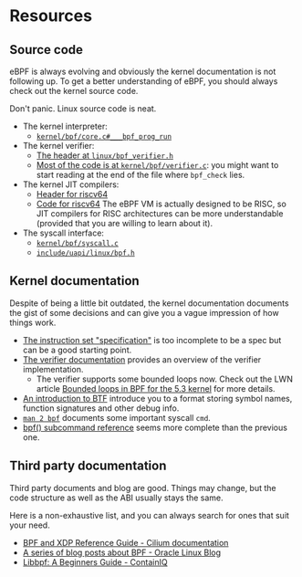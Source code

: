 # Resources

## Source code

eBPF is always evolving and obviously the kernel documentation is not following up. To get a better understanding of eBPF, you should always check out the kernel source code.

Don't panic. Linux source code is neat.
- The kernel interpreter:
  - [`kernel/bpf/core.c#___bpf_prog_run`](https://github.com/torvalds/linux/blob/4dc12f37a8e98e1dca5521c14625c869537b50b6/kernel/bpf/core.c#L1643)
- The kernel verifier:
  - [The header at `linux/bpf_verifier.h`](https://github.com/torvalds/linux/blob/4dc12f37a8e98e1dca5521c14625c869537b50b6/include/linux/bpf_verifier.h)
  - [Most of the code is at `kernel/bpf/verifier.c`](https://github.com/torvalds/linux/blob/4dc12f37a8e98e1dca5521c14625c869537b50b6/kernel/bpf/verifier.c):
    you might want to start reading at the end of the file where `bpf_check` lies.
- The kernel JIT compilers:
  - [Header for riscv64](https://github.com/torvalds/linux/blob/4dc12f37a8e98e1dca5521c14625c869537b50b6/arch/riscv/net/bpf_jit.h)
  - [Code for riscv64](https://github.com/torvalds/linux/blob/4dc12f37a8e98e1dca5521c14625c869537b50b6/arch/riscv/net/bpf_jit_comp64.c)
  The eBPF VM is actually designed to be RISC, so JIT compilers for RISC architectures can be more understandable (provided that you are willing to learn about it).
- The syscall interface:
  - [`kernel/bpf/syscall.c`](https://github.com/torvalds/linux/blob/4dc12f37a8e98e1dca5521c14625c869537b50b6/kernel/bpf/syscall.c)
  - [`include/uapi/linux/bpf.h`](https://github.com/torvalds/linux/blob/4dc12f37a8e98e1dca5521c14625c869537b50b6/include/uapi/linux/bpf.h)
  
## Kernel documentation

Despite of being a little bit outdated, the kernel documentation documents the gist of some decisions and can give you a vague impression of how things work.
- [The instruction set "specification"](https://docs.kernel.org/bpf/instruction-set.html) is too incomplete to be a spec but can be a good starting point.
- [The verifier documentation](https://docs.kernel.org/bpf/verifier.html) provides an overview of the verifier implementation.
  - The verifier supports some bounded loops now.
    Check out the LWN article [Bounded loops in BPF for the 5.3 kernel](https://lwn.net/Articles/794934/) for more details.
- [An introduction to BTF](https://docs.kernel.org/bpf/btf.html) introduce you to a format
  storing symbol names, function signatures and other debug info.
- [`man 2 bpf`](https://man7.org/linux/man-pages/man2/bpf.2.html) documents some important syscall `cmd`.
- [bpf() subcommand reference](https://docs.kernel.org/userspace-api/ebpf/syscall.html) seems more complete than the previous one.

## Third party documentation

Third party documents and blog are good. Things may change, but the code structure as well as the ABI usually stays the same.

Here is a non-exhaustive list, and you can always search for ones that suit your need.
- [BPF and XDP Reference Guide - Cilium documentation](https://docs.cilium.io/en/latest/bpf/)
- [A series of blog posts about BPF - Oracle Linux Blog](https://blogs.oracle.com/linux/post/bpf-application-development-and-libbpf)
- [Libbpf: A Beginners Guide - ContainIQ](https://www.containiq.com/post/libbpf)
